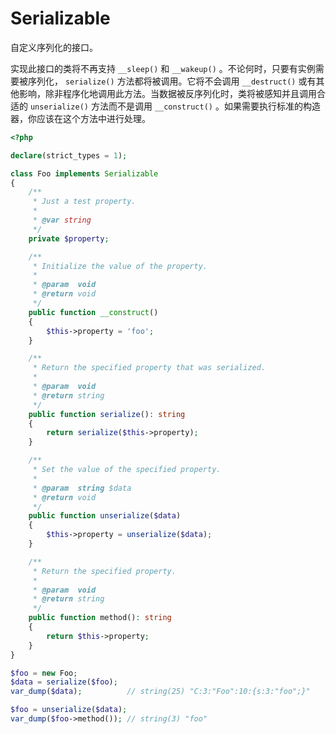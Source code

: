 # Serializable

自定义序列化的接口。

实现此接口的类将不再支持 `__sleep()` 和 `__wakeup()` 。不论何时，只要有实例需要被序列化， `serialize()` 方法都将被调用。它将不会调用 `__destruct()` 或有其他影响，除非程序化地调用此方法。当数据被反序列化时，类将被感知并且调用合适的 `unserialize()` 方法而不是调用 `__construct()` 。如果需要执行标准的构造器，你应该在这个方法中进行处理。

```php
<?php

declare(strict_types = 1);

class Foo implements Serializable
{
    /**
     * Just a test property.
     *
     * @var string
     */
    private $property;

    /**
     * Initialize the value of the property.
     *
     * @param  void
     * @return void
     */
    public function __construct()
    {
        $this->property = 'foo';
    }

    /**
     * Return the specified property that was serialized.
     *
     * @param  void
     * @return string
     */
    public function serialize(): string
    {
        return serialize($this->property);
    }

    /**
     * Set the value of the specified property.
     *
     * @param  string $data
     * @return void
     */
    public function unserialize($data)
    {
        $this->property = unserialize($data);
    }

    /**
     * Return the specified property.
     *
     * @param  void
     * @return string
     */
    public function method(): string
    {
        return $this->property;
    }
}

$foo = new Foo;
$data = serialize($foo);
var_dump($data);          // string(25) "C:3:"Foo":10:{s:3:"foo";}"

$foo = unserialize($data);
var_dump($foo->method()); // string(3) "foo"

```
